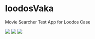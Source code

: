 # loodosVaka
Movie Searcher Test App for Loodos Case


![](https://lh3.googleusercontent.com/u/0/drive-viewer/AFGJ81qUTuKEJtQqundtgzvh8iERyR7eHfGE05d7CQyC7zJj1fuY77jFKjMz428oG7NWQxm5fcwW4Y95drA70Y3-JzEjMeWnPQ=w1920-h961)
![](https://i.hizliresim.com/otc24xz.PNG)
![](https://i.hizliresim.com/tgodoxy.PNG)
